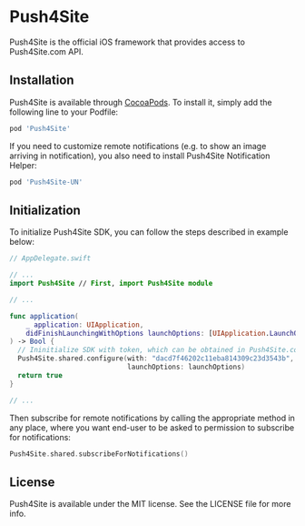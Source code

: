# Push4Site

Push4Site is the official iOS framework that provides access to Push4Site.com API.

## Installation

Push4Site is available through [CocoaPods](https://cocoapods.org). To install
it, simply add the following line to your Podfile:

```ruby
pod 'Push4Site'
```

If you need to customize remote notifications (e.g. to show an image arriving in notification), you also need to install Push4Site Notification Helper:

```ruby
pod 'Push4Site-UN'
```

## Initialization

To initialize Push4Site SDK, you can follow the steps described in example below:

```Swift
// AppDelegate.swift

// ...
import Push4Site // First, import Push4Site module

// ...

func application(
    _ application: UIApplication,
    didFinishLaunchingWithOptions launchOptions: [UIApplication.LaunchOptionsKey: Any]?
) -> Bool {
  // Ininitialize SDK with token, which can be obtained in Push4Site.com control panel.
  Push4Site.shared.configure(with: "dacd7f46202c11eba814309c23d3543b",
                             launchOptions: launchOptions)
  return true
}

// ...
```

Then subscribe for remote notifications by calling the appropriate method in any place, where you want end-user to be asked to permission to subscribe for notifications:

```Swift
Push4Site.shared.subscribeForNotifications()
```

## License

Push4Site is available under the MIT license. See the LICENSE file for more info.
